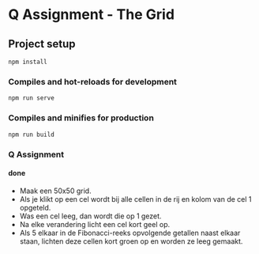 # Q Assignment - The Grid

## Project setup
```
npm install
```

### Compiles and hot-reloads for development
```
npm run serve
```

### Compiles and minifies for production
```
npm run build
```

### Q Assignment

#### done
* Maak een 50x50 grid. 
* Als je klikt op een cel wordt bij alle cellen in de rij en kolom van de cel 1 opgeteld.
* Was een cel leeg, dan wordt die op 1 gezet.
* Na elke verandering licht een cel kort geel op.
* Als 5 elkaar in de Fibonacci-reeks opvolgende getallen naast elkaar staan, lichten deze cellen kort groen op en worden ze leeg gemaakt.
